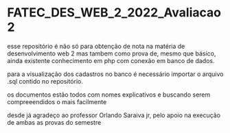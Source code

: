 # FATEC_DES_WEB_2_2022_Avaliacao2


esse repositório é não só para obtenção de nota na matéria de desenvolvimento web 2 mas tambem como prova de, mesmo que básico, ainda existente conhecimento em php com conexão em banco de dados.

para a visualização dos cadastros no banco é necessário importar o arquivo .sql contido no repositório.

os documentos estão todos com nomes explicativos e buscando serem compreeendidos o mais facilmente

desde já agradeço ao professor Orlando Saraiva jr, pelo apoio na execução de ambas as provas do semestre
